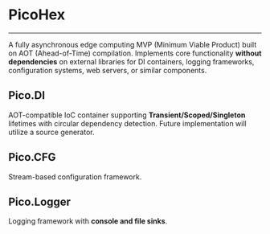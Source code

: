 # PicoHex

---

A fully asynchronous edge computing MVP (Minimum Viable Product) built on AOT (Ahead-of-Time) compilation. Implements core functionality **without dependencies** on external libraries for DI containers, logging frameworks, configuration systems, web servers, or similar components.

## Pico.DI

AOT-compatible IoC container supporting **Transient/Scoped/Singleton** lifetimes with circular dependency detection. Future implementation will utilize a source generator.

## Pico.CFG

Stream-based configuration framework.

## Pico.Logger

Logging framework with **console and file sinks**.
